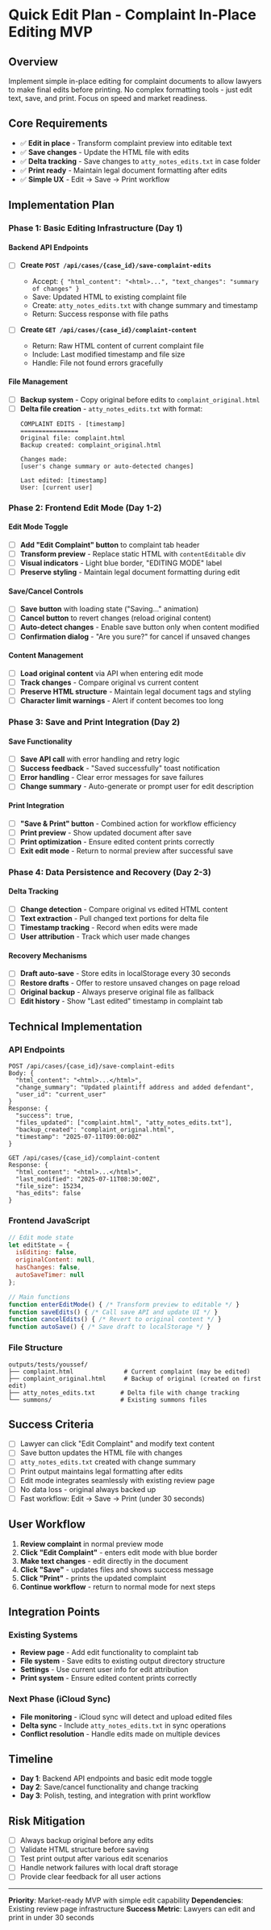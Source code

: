 # Quick Edit Plan - Complaint In-Place Editing MVP

## Overview
Implement simple in-place editing for complaint documents to allow lawyers to make final edits before printing. No complex formatting tools - just edit text, save, and print. Focus on speed and market readiness.

## Core Requirements
- ✅ **Edit in place** - Transform complaint preview into editable text
- ✅ **Save changes** - Update the HTML file with edits
- ✅ **Delta tracking** - Save changes to `atty_notes_edits.txt` in case folder
- ✅ **Print ready** - Maintain legal document formatting after edits
- ✅ **Simple UX** - Edit → Save → Print workflow

## Implementation Plan

### Phase 1: Basic Editing Infrastructure (Day 1)

#### Backend API Endpoints
- [ ] **Create `POST /api/cases/{case_id}/save-complaint-edits`**
  - Accept: `{ "html_content": "<html>...", "text_changes": "summary of changes" }`
  - Save: Updated HTML to existing complaint file
  - Create: `atty_notes_edits.txt` with change summary and timestamp
  - Return: Success response with file paths

- [ ] **Create `GET /api/cases/{case_id}/complaint-content`**
  - Return: Raw HTML content of current complaint file
  - Include: Last modified timestamp and file size
  - Handle: File not found errors gracefully

#### File Management
- [ ] **Backup system** - Copy original before edits to `complaint_original.html`
- [ ] **Delta file creation** - `atty_notes_edits.txt` with format:
  ```
  COMPLAINT EDITS - [timestamp]
  ================
  Original file: complaint.html
  Backup created: complaint_original.html
  
  Changes made:
  [user's change summary or auto-detected changes]
  
  Last edited: [timestamp]
  User: [current user]
  ```

### Phase 2: Frontend Edit Mode (Day 1-2)

#### Edit Mode Toggle
- [ ] **Add "Edit Complaint" button** to complaint tab header
- [ ] **Transform preview** - Replace static HTML with `contentEditable` div
- [ ] **Visual indicators** - Light blue border, "EDITING MODE" label
- [ ] **Preserve styling** - Maintain legal document formatting during edit

#### Save/Cancel Controls
- [ ] **Save button** with loading state ("Saving..." animation)
- [ ] **Cancel button** to revert changes (reload original content)
- [ ] **Auto-detect changes** - Enable save button only when content modified
- [ ] **Confirmation dialog** - "Are you sure?" for cancel if unsaved changes

#### Content Management
- [ ] **Load original content** via API when entering edit mode
- [ ] **Track changes** - Compare original vs current content
- [ ] **Preserve HTML structure** - Maintain legal document tags and styling
- [ ] **Character limit warnings** - Alert if content becomes too long

### Phase 3: Save and Print Integration (Day 2)

#### Save Functionality
- [ ] **Save API call** with error handling and retry logic
- [ ] **Success feedback** - "Saved successfully" toast notification
- [ ] **Error handling** - Clear error messages for save failures
- [ ] **Change summary** - Auto-generate or prompt user for edit description

#### Print Integration
- [ ] **"Save & Print" button** - Combined action for workflow efficiency
- [ ] **Print preview** - Show updated document after save
- [ ] **Print optimization** - Ensure edited content prints correctly
- [ ] **Exit edit mode** - Return to normal preview after successful save

### Phase 4: Data Persistence and Recovery (Day 2-3)

#### Delta Tracking
- [ ] **Change detection** - Compare original vs edited HTML content
- [ ] **Text extraction** - Pull changed text portions for delta file
- [ ] **Timestamp tracking** - Record when edits were made
- [ ] **User attribution** - Track which user made changes

#### Recovery Mechanisms
- [ ] **Draft auto-save** - Store edits in localStorage every 30 seconds
- [ ] **Restore drafts** - Offer to restore unsaved changes on page reload
- [ ] **Original backup** - Always preserve original file as fallback
- [ ] **Edit history** - Show "Last edited" timestamp in complaint tab

## Technical Implementation

### API Endpoints
```
POST /api/cases/{case_id}/save-complaint-edits
Body: {
  "html_content": "<html>...</html>",
  "change_summary": "Updated plaintiff address and added defendant",
  "user_id": "current_user"
}
Response: {
  "success": true,
  "files_updated": ["complaint.html", "atty_notes_edits.txt"],
  "backup_created": "complaint_original.html",
  "timestamp": "2025-07-11T09:00:00Z"
}

GET /api/cases/{case_id}/complaint-content
Response: {
  "html_content": "<html>...</html>",
  "last_modified": "2025-07-11T08:30:00Z",
  "file_size": 15234,
  "has_edits": false
}
```

### Frontend JavaScript
```javascript
// Edit mode state
let editState = {
  isEditing: false,
  originalContent: null,
  hasChanges: false,
  autoSaveTimer: null
};

// Main functions
function enterEditMode() { /* Transform preview to editable */ }
function saveEdits() { /* Call save API and update UI */ }
function cancelEdits() { /* Revert to original content */ }
function autoSave() { /* Save draft to localStorage */ }
```

### File Structure
```
outputs/tests/youssef/
├── complaint.html              # Current complaint (may be edited)
├── complaint_original.html     # Backup of original (created on first edit)
├── atty_notes_edits.txt       # Delta file with change tracking
└── summons/                   # Existing summons files
```

## Success Criteria
- [ ] Lawyer can click "Edit Complaint" and modify text content
- [ ] Save button updates the HTML file with changes
- [ ] `atty_notes_edits.txt` created with change summary
- [ ] Print output maintains legal formatting after edits
- [ ] Edit mode integrates seamlessly with existing review page
- [ ] No data loss - original always backed up
- [ ] Fast workflow: Edit → Save → Print (under 30 seconds)

## User Workflow
1. **Review complaint** in normal preview mode
2. **Click "Edit Complaint"** - enters edit mode with blue border
3. **Make text changes** - edit directly in the document
4. **Click "Save"** - updates files and shows success message
5. **Click "Print"** - prints the updated complaint
6. **Continue workflow** - return to normal mode for next steps

## Integration Points

### Existing Systems
- **Review page** - Add edit functionality to complaint tab
- **File system** - Save edits to existing output directory structure
- **Settings** - Use current user info for edit attribution
- **Print system** - Ensure edited content prints correctly

### Next Phase (iCloud Sync)
- **File monitoring** - iCloud sync will detect and upload edited files
- **Delta sync** - Include `atty_notes_edits.txt` in sync operations
- **Conflict resolution** - Handle edits made on multiple devices

## Timeline
- **Day 1**: Backend API endpoints and basic edit mode toggle
- **Day 2**: Save/cancel functionality and change tracking
- **Day 3**: Polish, testing, and integration with print workflow

## Risk Mitigation
- [ ] Always backup original before any edits
- [ ] Validate HTML structure before saving
- [ ] Test print output after various edit scenarios
- [ ] Handle network failures with local draft storage
- [ ] Provide clear feedback for all user actions

---

**Priority**: Market-ready MVP with simple edit capability
**Dependencies**: Existing review page infrastructure
**Success Metric**: Lawyers can edit and print in under 30 seconds